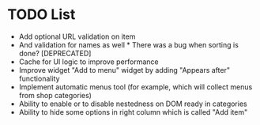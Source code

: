 TODO List
=========

 * Add optional URL validation on item
 * And validation for names as well * There was a bug when sorting is done? [DEPRECATED]
 * Cache for UI logic to improve performance
 * Improve widget "Add to menu" widget by adding "Appears after" functionality
 * Implement automatic menus tool (for example, which will collect menus from shop categories)
 * Ability to enable or to disable nestedness on DOM ready in categories
 * Ability to hide some options in right column which is called "Add item"